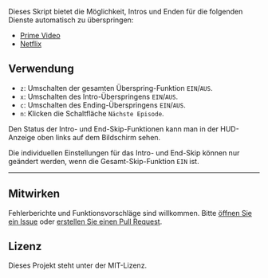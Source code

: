Dieses Skript bietet die Möglichkeit, Intros und Enden für die folgenden Dienste automatisch zu überspringen:

- [Prime Video](https://amazon.co.jp/gp/video/storefront)
- [Netflix](https://netflix.com)

## Verwendung

- `z`: Umschalten der gesamten Überspring-Funktion `EIN`/`AUS`.
- `x`: Umschalten des Intro-Überspringens `EIN`/`AUS`.
- `c`: Umschalten des Ending-Überspringens `EIN`/`AUS`.
- `n`: Klicken die Schaltfläche `Nächste Episode`.

Den Status der Intro- und End-Skip-Funktionen kann man in der HUD-Anzeige oben links auf dem Bildschirm sehen.

Die individuellen Einstellungen für das Intro- und End-Skip können nur geändert werden, wenn die Gesamt-Skip-Funktion `EIN` ist.

---

## Mitwirken

Fehlerberichte und Funktionsvorschläge sind willkommen. Bitte [öffnen Sie ein Issue](https://github.com/yossy17/stream-skipper/issues) oder [erstellen Sie einen Pull Request](https://github.com/yossy17/stream-skipper/pulls).

## Lizenz

Dieses Projekt steht unter der MIT-Lizenz.

